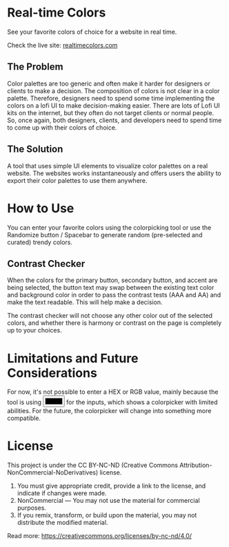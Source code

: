 # Real-time Colors
See your favorite colors of choice for a website in real time.

Check the live site: [realtimecolors.com](https://realtimecolors.com/)

## The Problem
Color palettes are too generic and often make it harder for designers or clients to make a decision. The composition of colors is not clear in a color palette. Therefore, designers need to spend some time implementing the colors on a lofi UI to make decision-making easier. There are lots of Lofi UI kits on the internet, but they often do not target clients or normal people. So, once again, both designers, clients, and developers need to spend time to come up with their colors of choice.

## The Solution
A tool that uses simple UI elements to visualize color palettes on a real website. The websites works instantaneously and offers users the ability to export their color palettes to use them anywhere. 

# How to Use
You can enter your favorite colors using the colorpicking tool or use the Randomize button / Spacebar to generate random (pre-selected and curated) trendy colors.

## Contrast Checker
When the colors for the primary button, secondary button, and accent are being selected, the button text may swap between the existing text color and background color in order to pass the contrast tests (AAA and AA) and make the text readable. This will help make a decision. 

The contrast checker will not choose any other color out of the selected colors, and whether there is harmony or contrast on the page is completely up to your choices.

# Limitations and Future Considerations
For now, it's not possible to enter a HEX or RGB value, mainly because the tool is using <input type="color"> for the inputs, which shows a colorpicker with limited abilities. For the future, the colorpicker will change into something more compatible.

# License
This project is under the CC BY-NC-ND (Creative Commons Attribution-NonCommercial-NoDerivatives) license.
1. You must give appropriate credit, provide a link to the license, and indicate if changes were made.
2. NonCommercial — You may not use the material for commercial purposes.
3. If you remix, transform, or build upon the material, you may not distribute the modified material.

Read more: https://creativecommons.org/licenses/by-nc-nd/4.0/
